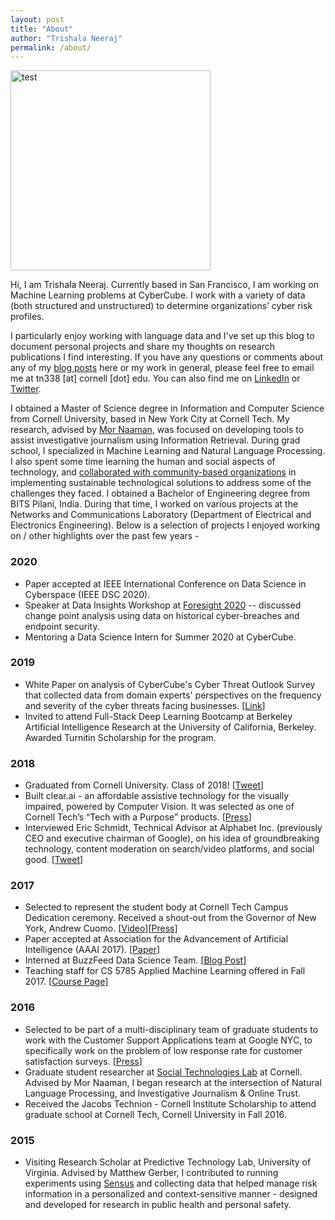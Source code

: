 ```yaml
---
layout: post
title: "About"
author: "Trishala Neeraj"
permalink: /about/
---
```


<img src="https://drive.google.com/uc?export=&id=1to24tk7ZS12Y3cq5U2nLxIubWcsx_r7I" alt="test" width="320" height=auto /> 

Hi, I am Trishala Neeraj. Currently based in San Francisco, I am working on Machine Learning problems at CyberCube. I work with a variety of data (both structured and unstructured) to determine organizations’ cyber risk profiles. 

I particularly enjoy working with language data and I've set up this blog to document personal projects and share my thoughts on research publications I find interesting. If you have any questions or comments about any of my [blog posts](http://trishalaneeraj.github.io/) here or my work in general, please feel free to email me at tn338 [at] cornell [dot] edu. You can also find me on [LinkedIn](https://www.linkedin.com/in/trishalaneeraj/) or [Twitter](https://twitter.com/trishalaneeraj).

I obtained a Master of Science degree in Information and Computer Science from Cornell University, based in New York City at Cornell Tech. My research, advised by [Mor Naaman](https://people.jacobs.cornell.edu/mor/), was focused on developing tools to assist investigative journalism using Information Retrieval. During grad school, I specialized in Machine Learning and Natural Language Processing. I also spent some time learning the human and social aspects of technology, and [collaborated with community-based organizations](https://medium.com/p/66120ec11854#f79f) in implementing sustainable technological solutions to address some of the challenges they faced. I obtained a Bachelor of Engineering degree from BITS Pilani, India. During that time, I worked on various projects at the Networks and Communications Laboratory (Department of Electrical and Electronics Engineering). Below is a selection of projects I enjoyed working on / other highlights over the past few years - 

### 2020
* Paper accepted at IEEE International Conference on Data Science in Cyberspace (IEEE DSC 2020).
* Speaker at Data Insights Workshop at [Foresight 2020](https://insights.cybcube.com/foresight-2020-virtual-reality) -- discussed change point analysis using data on historical cyber-breaches and endpoint security.
* Mentoring a Data Science Intern for Summer 2020 at CyberCube.

### 2019
* White Paper on analysis of CyberCube's Cyber Threat Outlook Survey that collected data from domain experts' perspectives on the frequency and severity of the cyber threats facing businesses. [[Link](
https://insights.cybcube.com/post/102fqdw/cyber-security-professionals-unveil-heightened-concerns-around-cascading-impacts)] 
* Invited to attend Full-Stack Deep Learning Bootcamp at Berkeley Artificial Intelligence Research at the University of California, Berkeley. Awarded Turnitin Scholarship for the program.

### 2018
* Graduated from Cornell University. Class of 2018! [[Tweet](https://twitter.com/CornellInfoSci/status/1000490385699991552)]
* Built clear.ai - an affordable assistive technology for the visually impaired, powered by Computer Vision. It was selected as one of Cornell Tech’s “Tech with a Purpose” products. [[Press](https://tech.cornell.edu/news/video-tech-with-a-purpose/)]
* Interviewed Eric Schmidt, Technical Advisor at Alphabet Inc. (previously CEO and executive chairman of Google), on his idea of groundbreaking technology, content moderation on search/video platforms, and social good. [[Tweet](https://twitter.com/trishalaneeraj/status/969640286132559877)]

### 2017
* Selected to represent the student body at Cornell Tech Campus Dedication ceremony. Received a shout-out from the Governor of New York, Andrew Cuomo. [[Video](https://www.youtube.com/watch?v=sDlt4AIKJjw&feature=youtu.be)][[Press](https://www.governor.ny.gov/news/video-photos-rush-transcript-governor-cuomo-delivers-remarks-ribbon-cutting-cornell-tech-campus)]
* Paper accepted at Association for the Advancement of Artificial Intelligence (AAAI 2017). [[Paper](https://www.aaai.org/ocs/index.php/ICWSM/ICWSM17/paper/view/15630/14864)]
* Interned at BuzzFeed Data Science Team. [[Blog Post](https://tech.buzzfeed.com/how-we-tagged-14-000-buzzfeed-quizzes-using-k-means-clustering-95fc46bc6daf)]
* Teaching staff for CS 5785 Applied Machine Learning offered in Fall 2017. [[Course Page](https://cornelltech.github.io/cs5785-fall-2017/index.html)]

### 2016
* Selected to be part of a multi-disciplinary team of graduate students to work with the Customer Support Applications team at Google NYC, to specifically work on the problem of low response rate for customer satisfaction surveys. [[Press](https://tech.cornell.edu/news/product-challenge-google-cio/)]
* Graduate student researcher at [Social Technologies Lab](https://s.tech.cornell.edu/) at Cornell. Advised by Mor Naaman, I began research at the intersection of Natural Language Processing, and Investigative Journalism & Online Trust.
* Received the Jacobs Technion - Cornell Institute Scholarship to attend graduate school at Cornell Tech, Cornell University in Fall 2016.


### 2015
* Visiting Research Scholar at Predictive Technology Lab, University of Virginia. Advised by Matthew Gerber, I contributed to running experiments using [Sensus](https://predictive-technology-laboratory.github.io/sensus/) and collecting data that helped manage risk information in a personalized and context-sensitive manner - designed and developed for research in public health and personal safety.